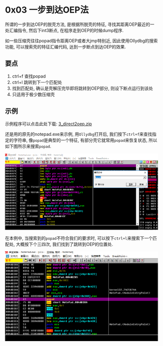 # 0x03 一步到达OEP法

所谓的一步到达OEP的脱壳方法, 是根据所脱壳的特征, 寻找其距离OEP最近的一处汇编指令, 然后下int3断点, 在程序走到OEP的时候dump程序.  

如一些压缩壳往往popad指令距离OEP或者大jmp特别近, 因此使用Ollydbg的搜索功能, 可以搜索壳的特征汇编代码, 达到一步断点到达OEP的效果. 

## 要点

1. ctrl+f 查找popad
2. ctrl+l 跳转到下一个匹配处
3. 找到匹配处, 确认是壳解压完毕即将跳转到OEP部分, 则设下断点运行到该处
4. 只适用于极少数压缩壳

## 示例

示例程序可以点击此处下载: [3_direct2oep.zip](/reverse/unpack/example/3_direct2oep.zip)

还是用的原先的notepad.exe来示例, 用`Ollydbg`打开后, 我们按下`ctrl+f`来查找指定的字符串, 像`popad`是典型的一个特征, 有部分壳它就常用`popad`来恢复状态, 所以如下图所示来搜索`popad`.

![direct2oep_01.png](/reverse/unpack/figure/direct2oep_01.png)

在本例中, 当搜索到的`popad`不符合我们的要求时, 可以按下`ctrl+l`来搜索下一个匹配处, 大概按下个三四次, 我们找到了跳转到OEP的位置处. 

![direct2oep_02.png](/reverse/unpack/figure/direct2oep_02.png)

